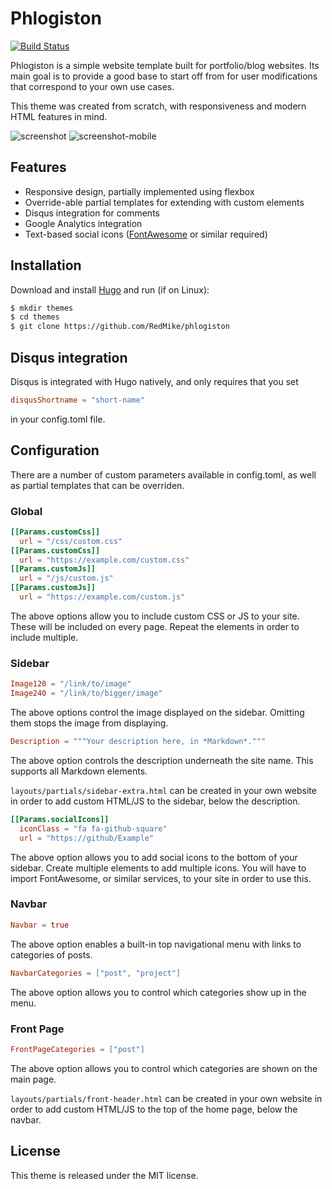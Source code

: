 # Phlogiston

[![Build Status](https://travis-ci.org/RedMike/phlogiston.svg?branch=master)](https://travis-ci.org/RedMike/phlogiston)

Phlogiston is a simple website template built for portfolio/blog websites. Its main goal is to provide a good base to start off from for user modifications that correspond to your own use cases.

This theme was created from scratch, with responsiveness and modern HTML features in mind.

![screenshot](screenshot) ![screenshot-mobile](screenshot-mobile)


## Features

* Responsive design, partially implemented using flexbox
* Override-able partial templates for extending with custom elements
* Disqus integration for comments
* Google Analytics integration
* Text-based social icons ([FontAwesome](https://fontawesome.com) or similar required)


## Installation

Download and install [Hugo](https://gohugo.io/overview/installing/) and run (if on Linux):

```sh
$ mkdir themes
$ cd themes
$ git clone https://github.com/RedMike/phlogiston
```

## Disqus integration

Disqus is integrated with Hugo natively, and only requires that you set

```toml
disqusShortname = "short-name"
```

in your config.toml file.


## Configuration

There are a number of custom parameters available in config.toml, as well as partial templates that can be overriden.


### Global

```toml
[[Params.customCss]]
  url = "/css/custom.css"
[[Params.customCss]]
  url = "https://example.com/custom.css"
[[Params.customJs]]
  url = "/js/custom.js"
[[Params.customJs]]
  url = "https://example.com/custom.js"
```

The above options allow you to include custom CSS or JS to your site. These will be included on every page. Repeat the elements in order to include multiple.


### Sidebar

```toml
Image120 = "/link/to/image"
Image240 = "/link/to/bigger/image"
```

The above options control the image displayed on the sidebar. Omitting them stops the image from displaying.

```toml
Description = """Your description here, in *Markdown*."""
```

The above option controls the description underneath the site name. This supports all Markdown elements.

`layouts/partials/sidebar-extra.html` can be created in your own website in order to add custom HTML/JS to the sidebar, below the description.

```toml
[[Params.socialIcons]]
  iconClass = "fa fa-github-square"
  url = "https://github/Example"
```

The above option allows you to add social icons to the bottom of your sidebar. Create multiple elements to add multiple icons. You will have to import FontAwesome, or similar services, to your site in order to use this.


### Navbar

```toml
Navbar = true
```

The above option enables a built-in top navigational menu with links to categories of posts.

```toml
NavbarCategories = ["post", "project"]
```

The above option allows you to control which categories show up in the menu.


### Front Page

```toml
FrontPageCategories = ["post"]
```

The above option allows you to control which categories are shown on the main page.

`layouts/partials/front-header.html` can be created in your own website in order to add custom HTML/JS to the top of the home page, below the navbar.


## License

This theme is released under the MIT license.


[screenshot]: https://raw.githubusercontent.com/RedMike/phlogiston/master/images/screenshot.png
[screenshot-mobile]: https://raw.githubusercontent.com/RedMike/phlogiston/master/images/screenshot-mobile.png